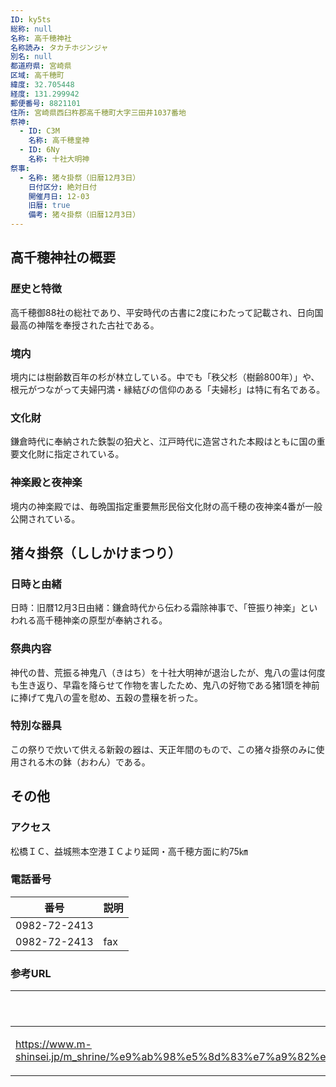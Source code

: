 ```yaml
---
ID: ky5ts
総称: null
名称: 高千穂神社
名称読み: タカチホジンジャ
別名: null
都道府県: 宮崎県
区域: 高千穂町
緯度: 32.705448
経度: 131.299942
郵便番号: 8821101
住所: 宮崎県西臼杵郡高千穂町大字三田井1037番地
祭神:
  - ID: C3M
    名称: 高千穂皇神
  - ID: 6Ny
    名称: 十社大明神
祭事:
  - 名称: 猪々掛祭（旧暦12月3日）
    日付区分: 絶対日付
    開催月日: 12-03
    旧暦: true
    備考: 猪々掛祭（旧暦12月3日）
---
```


## 高千穂神社の概要

### 歴史と特徴

高千穂御88社の総社であり、平安時代の古書に2度にわたって記載され、日向国最高の神階を奉授された古社である。

### 境内

境内には樹齢数百年の杉が林立している。中でも「秩父杉（樹齢800年）」や、根元がつながって夫婦円満・縁結びの信仰のある「夫婦杉」は特に有名である。

### 文化財

鎌倉時代に奉納された鉄製の狛犬と、江戸時代に造営された本殿はともに国の重要文化財に指定されている。

### 神楽殿と夜神楽

境内の神楽殿では、毎晩国指定重要無形民俗文化財の高千穂の夜神楽4番が一般公開されている。

## 猪々掛祭（ししかけまつり）

### 日時と由緒

日時：旧暦12月3日由緒：鎌倉時代から伝わる霜除神事で、「笹振り神楽」といわれる高千穂神楽の原型が奉納される。

### 祭典内容

神代の昔、荒振る神鬼八（きはち）を十社大明神が退治したが、鬼八の霊は何度も生き返り、早霜を降らせて作物を害したため、鬼八の好物である猪1頭を神前に捧げて鬼八の霊を慰め、五穀の豊穣を祈った。

### 特別な器具

この祭りで炊いて供える新穀の器は、天正年間のもので、この猪々掛祭のみに使用される木の鉢（おわん）である。

## その他

### アクセス

松橋ＩＣ、益城熊本空港ＩＣより延岡・高千穂方面に約75㎞

### 電話番号

| 番号         | 説明 |
| ------------ | ---- |
| 0982-72-2413 |      |
| 0982-72-2413 | fax  |

### 参考URL

| URL                                                                                                                                                                        | 説明   |
| -------------------------------------------------------------------------------------------------------------------------------------------------------------------------- | ------ |
| https://www.m-shinsei.jp/m_shrine/%e9%ab%98%e5%8d%83%e7%a9%82%e7%a5%9e%e7%a4%be%ef%bc%88%e3%81%9f%e3%81%8b%e3%81%a1%e3%81%bb%e3%81%98%e3%82%93%e3%81%98%e3%82%83%ef%bc%89/ | 神社庁 |
